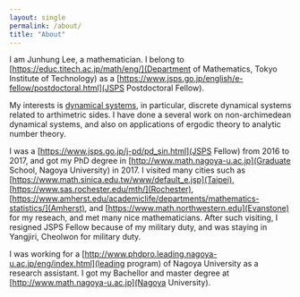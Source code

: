 ```yaml
---
layout: single
permalink: /about/
title: "About"
---
```


I am Junhung Lee, a mathematician.
I belong to [https://educ.titech.ac.jp/math/eng/](Department of Mathematics, Tokyo Institute of Technology) as a [https://www.jsps.go.jp/english/e-fellow/postdoctoral.html](JSPS Postdoctoral Fellow).

My interests is [dynamical systems](https://en.wikipedia.org/wiki/Dynamical_system), in particular, discrete dynamical systems related to arthimetric sides.
I have done a several work on non-archimedean dynamical systems, and also on applications of ergodic theory to analytic number theory.

I was a [https://www.jsps.go.jp/j-pd/pd_sin.html](JSPS Fellow) from 2016 to 2017, and got my PhD degree in [http://www.math.nagoya-u.ac.jp](Graduate School, Nagoya University) in 2017.
I visited many cities such as [https://www.math.sinica.edu.tw/www/default_e.jsp](Taipei), [https://www.sas.rochester.edu/mth/](Rochester), [https://www.amherst.edu/academiclife/departments/mathematics-statistics/](Amherst), and [https://www.math.northwestern.edu](Evanstone) for my reseach, and met many nice mathematicians.
After such visiting, I resigned JSPS Fellow because of my military duty, and was staying in Yangjiri, Cheolwon for military duty.

I was working for a [http://www.phdpro.leading.nagoya-u.ac.jp/eng/index.html](leading program) of Nagoya University as a research assistant.
I got my Bachellor and master degree at [http://www.math.nagoya-u.ac.jp](Nagoya University).